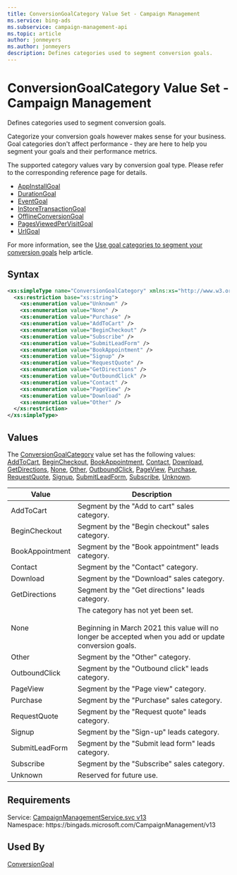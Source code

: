 ```yaml
---
title: ConversionGoalCategory Value Set - Campaign Management
ms.service: bing-ads
ms.subservice: campaign-management-api
ms.topic: article
author: jonmeyers
ms.author: jonmeyers
description: Defines categories used to segment conversion goals.
---
```

# ConversionGoalCategory Value Set - Campaign Management
Defines categories used to segment conversion goals.

Categorize your conversion goals however makes sense for your business. Goal categories don't affect performance - they are here to help you segment your goals and their performance metrics. 

The supported category values vary by conversion goal type. Please refer to the corresponding reference page for details. 
- [AppInstallGoal](appinstallgoal.md#goalcategory)
- [DurationGoal](durationgoal.md#goalcategory)
- [EventGoal](eventgoal.md#goalcategory) 
- [InStoreTransactionGoal](instoretransactiongoal.md#goalcategory) 
- [OfflineConversionGoal](offlineconversiongoal.md#goalcategory) 
- [PagesViewedPerVisitGoal](pagesviewedpervisitgoal.md#goalcategory)
- [UrlGoal](urlgoal.md#goalcategory)

For more information, see the [Use goal categories to segment your conversion goals](https://help.ads.microsoft.com/#apex/3/en/56952/2-500) help article. 

## Syntax
```xml
<xs:simpleType name="ConversionGoalCategory" xmlns:xs="http://www.w3.org/2001/XMLSchema">
  <xs:restriction base="xs:string">
    <xs:enumeration value="Unknown" />
    <xs:enumeration value="None" />
    <xs:enumeration value="Purchase" />
    <xs:enumeration value="AddToCart" />
    <xs:enumeration value="BeginCheckout" />
    <xs:enumeration value="Subscribe" />
    <xs:enumeration value="SubmitLeadForm" />
    <xs:enumeration value="BookAppointment" />
    <xs:enumeration value="Signup" />
    <xs:enumeration value="RequestQuote" />
    <xs:enumeration value="GetDirections" />
    <xs:enumeration value="OutboundClick" />
    <xs:enumeration value="Contact" />
    <xs:enumeration value="PageView" />
    <xs:enumeration value="Download" />
    <xs:enumeration value="Other" />
  </xs:restriction>
</xs:simpleType>
```

## <a name="values"></a>Values

The [ConversionGoalCategory](conversiongoalcategory.md) value set has the following values: [AddToCart](#addtocart), [BeginCheckout](#begincheckout), [BookAppointment](#bookappointment), [Contact](#contact), [Download](#download), [GetDirections](#getdirections), [None](#none), [Other](#other), [OutboundClick](#outboundclick), [PageView](#pageview), [Purchase](#purchase), [RequestQuote](#requestquote), [Signup](#signup), [SubmitLeadForm](#submitleadform), [Subscribe](#subscribe), [Unknown](#unknown).

|Value|Description|
|-----------|---------------|
|<a name="addtocart"></a>AddToCart|Segment by the "Add to cart" sales category.|
|<a name="begincheckout"></a>BeginCheckout|Segment by the "Begin checkout" sales category.|
|<a name="bookappointment"></a>BookAppointment|Segment by the "Book appointment" leads category.|
|<a name="contact"></a>Contact|Segment by the "Contact" category.|
|<a name="download"></a>Download|Segment by the "Download" sales category.|
|<a name="getdirections"></a>GetDirections|Segment by the "Get directions" leads category.|
|<a name="none"></a>None|The category has not yet been set.<br/><br/>Beginning in March 2021 this value will no longer be accepted when you add or update conversion goals.|
|<a name="other"></a>Other|Segment by the "Other" category.|
|<a name="outboundclick"></a>OutboundClick|Segment by the "Outbound click" leads category.|
|<a name="pageview"></a>PageView|Segment by the "Page view" category.|
|<a name="purchase"></a>Purchase|Segment by the "Purchase" sales category.|
|<a name="requestquote"></a>RequestQuote|Segment by the "Request quote" leads category.|
|<a name="signup"></a>Signup|Segment by the "Sign-up" leads category.|
|<a name="submitleadform"></a>SubmitLeadForm|Segment by the "Submit lead form" leads category.|
|<a name="subscribe"></a>Subscribe|Segment by the "Subscribe" sales category.|
|<a name="unknown"></a>Unknown|Reserved for future use.|

## Requirements
Service: [CampaignManagementService.svc v13](https://campaign.api.bingads.microsoft.com/Api/Advertiser/CampaignManagement/v13/CampaignManagementService.svc)  
Namespace: https\://bingads.microsoft.com/CampaignManagement/v13  

## Used By
[ConversionGoal](conversiongoal.md)  
